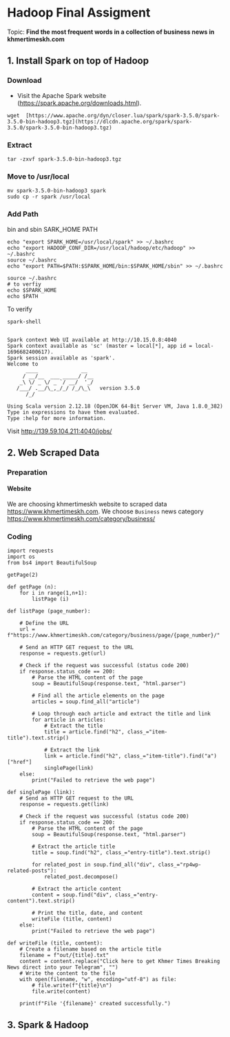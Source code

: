# Hadoop Final Assigment
Topic: **Find the most frequent words in a collection of business news in khmertimeskh.com**
## 1. Install Spark on top of Hadoop
### Download
- Visit the Apache Spark website (https://spark.apache.org/downloads.html).
```
wget  [https://www.apache.org/dyn/closer.lua/spark/spark-3.5.0/spark-3.5.0-bin-hadoop3.tgz](https://dlcdn.apache.org/spark/spark-3.5.0/spark-3.5.0-bin-hadoop3.tgz)
```
### Extract

```
tar -zxvf spark-3.5.0-bin-hadoop3.tgz
```
### Move to /usr/local
```
mv spark-3.5.0-bin-hadoop3 spark
sudo cp -r spark /usr/local
```
### Add Path
bin and sbin
SARK_HOME
PATH

```
echo "export SPARK_HOME=/usr/local/spark" >> ~/.bashrc
echo "export HADOOP_CONF_DIR=/usr/local/hadoop/etc/hadoop" >> ~/.bashrc
source ~/.bashrc
echo "export PATH=$PATH:$SPARK_HOME/bin:$SPARK_HOME/sbin" >> ~/.bashrc

source ~/.bashrc
# to verfiy
echo $SPARK_HOME
echo $PATH
```

To verify
```
spark-shell
```

```

Spark context Web UI available at http://10.15.0.8:4040
Spark context available as 'sc' (master = local[*], app id = local-1696682400617).
Spark session available as 'spark'.
Welcome to
      ____              __
     / __/__  ___ _____/ /__
    _\ \/ _ \/ _ `/ __/  '_/
   /___/ .__/\_,_/_/ /_/\_\   version 3.5.0
      /_/
         
Using Scala version 2.12.18 (OpenJDK 64-Bit Server VM, Java 1.8.0_382)
Type in expressions to have them evaluated.
Type :help for more information.

```

Visit http://139.59.104.211:4040/jobs/


## 2. Web Scraped Data
### Preparation
#### Website
We are choosing khmertimeskh website to scraped data https://www.khmertimeskh.com.
We choose `Business` news category https://www.khmertimeskh.com/category/business/
### Coding 
```
import requests
import os
from bs4 import BeautifulSoup
```

```
getPage(2)
```

```
def getPage (n):
    for i in range(1,n+1):
        listPage (i)
```

```
def listPage (page_number):
        
    # Define the URL
    url = f"https://www.khmertimeskh.com/category/business/page/{page_number}/"

    # Send an HTTP GET request to the URL
    response = requests.get(url)

    # Check if the request was successful (status code 200)
    if response.status_code == 200:
        # Parse the HTML content of the page
        soup = BeautifulSoup(response.text, "html.parser")
        
        # Find all the article elements on the page
        articles = soup.find_all("article")

        # Loop through each article and extract the title and link
        for article in articles:
            # Extract the title
            title = article.find("h2", class_="item-title").text.strip()
            
            # Extract the link
            link = article.find("h2", class_="item-title").find("a")["href"]
            singlePage(link)
    else:
        print("Failed to retrieve the web page")

```

```
def singlePage (link):
    # Send an HTTP GET request to the URL
    response = requests.get(link)

    # Check if the request was successful (status code 200)
    if response.status_code == 200:
        # Parse the HTML content of the page
        soup = BeautifulSoup(response.text, "html.parser")
        
        # Extract the article title
        title = soup.find("h2", class_="entry-title").text.strip()
        
        for related_post in soup.find_all("div", class_="rp4wp-related-posts"):
            related_post.decompose()
        
        # Extract the article content
        content = soup.find("div", class_="entry-content").text.strip()
        
        # Print the title, date, and content
        writeFile (title, content)
    else:
        print("Failed to retrieve the web page")
```

```
def writeFile (title, content):
    # Create a filename based on the article title
    filename = f"out/{title}.txt"
    content = content.replace("Click here to get Khmer Times Breaking News direct into your Telegram", "")
    # Write the content to the file
    with open(filename, "w", encoding="utf-8") as file:
        # file.write(f"{title}\n")
        file.write(content)
    
    print(f"File '{filename}' created successfully.")
```
## 3. Spark & Hadoop
